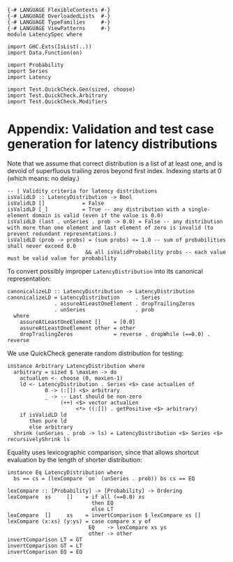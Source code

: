 ```{.haskell .hidden}
{-# LANGUAGE FlexibleContexts #-}
{-# LANGUAGE OverloadedLists  #-}
{-# LANGUAGE TypeFamilies     #-}
{-# LANGUAGE ViewPatterns     #-}
module LatencySpec where

import GHC.Exts(IsList(..))
import Data.Function(on)

import Probability
import Series
import Latency

import Test.QuickCheck.Gen(sized, choose)
import Test.QuickCheck.Arbitrary
import Test.QuickCheck.Modifiers
```

# Appendix: Validation and test case generation for latency distributions

Note that we assume that correct distribution is a list of at least one,
and is devoid of superfluous trailing zeros beyond first index.
Indexing starts at 0 (which means: no delay.)
```{.haskell .literate}
-- | Validity criteria for latency distributions
isValidLD :: LatencyDistribution -> Bool
isValidLD []            = False
isValidLD [_]           = True -- any distribution with a single-element domain is valid (even if the value is 0.0)
isValidLD (last . unSeries . prob -> 0.0) = False -- any distribution with more than one element and last element of zero is invalid (to prevent redundant representations.)
isValidLD (prob -> probs) = (sum probs) <= 1.0 -- sum of probabilities shall never exceed 0.0
                         && all isValidProbability probs -- each value must be valid value for probability
```

To convert possibly improper `LatencyDistribution` into its canonical representation:
```{.haskell .literate}
canonicalizeLD :: LatencyDistribution -> LatencyDistribution
canonicalizeLD = LatencyDistribution     . Series
               . assureAtLeastOneElement . dropTrailingZeros
               . unSeries                . prob
  where
    assureAtLeastOneElement []    = [0.0]
    assureAtLeastOneElement other = other
    dropTrailingZeros             = reverse . dropWhile (==0.0) . reverse
```

We use QuickCheck generate random distribution for testing:
```{.haskell .literate}
instance Arbitrary LatencyDistribution where
  arbitrary = sized $ \maxLen -> do
    actualLen <- choose (0, maxLen-1)
    ld <- LatencyDistribution . Series <$> case actualLen of
            0 -> (:[]) <$> arbitrary
            _ -> -- Last should be non-zero
                 (++) <$> vector actualLen
                      <*> ((:[]) . getPositive <$> arbitrary)
    if isValidLD ld
       then pure ld
       else arbitrary
  shrink (unSeries . prob -> ls) = LatencyDistribution <$> Series <$> recursivelyShrink ls
```
Equality uses lexicographic comparison, since that allows shortcut evaluation
by the length of shorter distribution:
```{.haskell .literate}
instance Eq LatencyDistribution where
  bs == cs = (lexCompare `on` (unSeries . prob)) bs cs == EQ

lexCompare :: [Probability] -> [Probability] -> Ordering
lexCompare  xs     []    = if all (==0.0) xs
                           then EQ
                           else LT
lexCompare  []     xs    = invertComparison $ lexCompare xs []
lexCompare (x:xs) (y:ys) = case compare x y of
                          EQ    -> lexCompare xs ys
                          other -> other
invertComparison LT = GT
invertComparison GT = LT
invertComparison EQ = EQ
```
